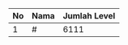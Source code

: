 | No | Nama            | Jumlah Level |
|----|-----------------|--------------|
| 1  | #    |    6111        |
